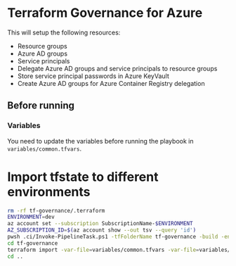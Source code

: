 # Terraform Governance for Azure

This will setup the following resources:

* Resource groups
* Azure AD groups
* Service principals
* Delegate Azure AD groups and service principals to resource groups
* Store service principal passwords in Azure KeyVault
* Create Azure AD groups for Azure Container Registry delegation

## Before running

### Variables

You need to update the variables before running the playbook in `variables/common.tfvars`.

# Import tfstate to different environments

```bash
rm -rf tf-governance/.terraform
ENVIRONMENT=dev
az account set --subscription SubscriptionName-$ENVIRONMENT
AZ_SUBSCRIPTION_ID=$(az account show --out tsv --query 'id')
pwsh .ci/Invoke-PipelineTask.ps1 -tfFolderName tf-governance -build -environmentShort $ENVIRONMENT
cd tf-governance
terraform import -var-file=variables/common.tfvars -var-file=variables/$ENVIRONMENT.tfvars 'azurerm_resource_group.rg["tfstate"]' /subscriptions/$AZ_SUBSCRIPTION_ID/resourceGroups/rg-$ENVIRONMENT-we-tfstate
cd ..
```